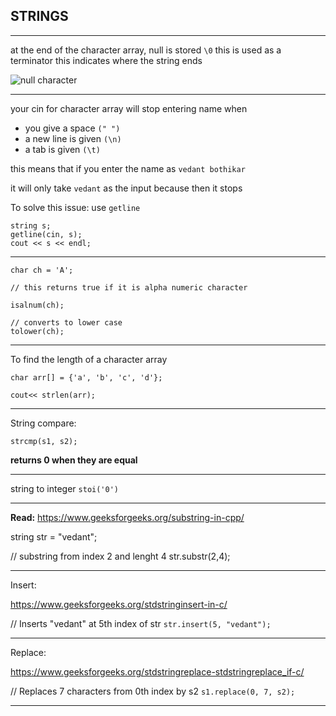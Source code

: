 ## STRINGS

---

at the end of the character array, null is stored
`\0`
this is used as a terminator
this indicates where the string ends

![null character](https://s3.us-west-2.amazonaws.com/secure.notion-static.com/79f949a4-5c36-44bd-ad2e-150f0144ebe1/Screenshot_from_2022-09-10_13-38-44.png?X-Amz-Algorithm=AWS4-HMAC-SHA256&X-Amz-Content-Sha256=UNSIGNED-PAYLOAD&X-Amz-Credential=AKIAT73L2G45EIPT3X45%2F20220910%2Fus-west-2%2Fs3%2Faws4_request&X-Amz-Date=20220910T080911Z&X-Amz-Expires=86400&X-Amz-Signature=79ff09b7a1c78370c0623a94e40fd5a57b01d81868e90f083272dfa20afd6d43&X-Amz-SignedHeaders=host&response-content-disposition=filename%20%3D"Screenshot%2520from%25202022-09-10%252013-38-44.png"&x-id=GetObject)

---

your cin for character array will stop entering name when

- you give a space `(" ")`
- a new line is given `(\n)`
- a tab is given `(\t)`

this means that if you enter the name as `vedant bothikar`

it will only take `vedant` as the input
because then it stops

To solve this issue: use `getline`

```
string s;
getline(cin, s);
cout << s << endl;
```

---

```
char ch = 'A';

// this returns true if it is alpha numeric character

isalnum(ch);

// converts to lower case
tolower(ch);

```

---

To find the length of a character array

```
char arr[] = {'a', 'b', 'c', 'd'};

cout<< strlen(arr);
```

---

String compare:

`strcmp(s1, s2);`

**returns 0 when they are equal**

---

string to integer
`stoi('0')`

---

**Read:**
https://www.geeksforgeeks.org/substring-in-cpp/

string str = "vedant";

// substring from index 2 and lenght 4
str.substr(2,4);

---

Insert:

https://www.geeksforgeeks.org/stdstringinsert-in-c/

// Inserts "vedant" at 5th index of str
`str.insert(5, "vedant");`

---

Replace:

https://www.geeksforgeeks.org/stdstringreplace-stdstringreplace_if-c/

// Replaces 7 characters from 0th index by s2
`s1.replace(0, 7, s2);`

---
